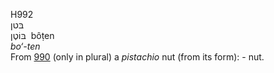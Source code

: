 H992  
בּטן  
בּוֹטֶן ‎ bôṭen  
*bo‘-ten*  
From [990](h0990) (only in plural) a *pistachio* nut (from its form): -
nut.  
